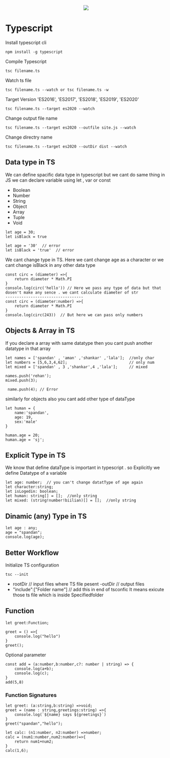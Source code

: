 <p align="center">
<img src="https://miro.medium.com/max/276/1*7QwRdAxb9Q8wejjQJiFJsQ.png" >
</p>

# Typescript

  Install typescript cli
```
npm install -g typescript
```
Compile Typescript
```
tsc filename.ts
```
 Watch ts file 
 ```
 tsc filename.ts --watch or tsc filename.ts -w
```
Target Version 'ES2016', 'ES2017', 'ES2018', 'ES2019', 'ES2020'
```
tsc filename.ts --target es2020 --watch
```
Change output file name
```
tsc filename.ts --target es2020 --outfile site.js --watch
```
Change directry name
```
tsc filename.ts --target es2020 --outDir dist --watch
```
## Data type in TS

We can define spacific data type in typescript but we cant do same thing in JS
we can declare variable using let , var or const 
- Boolean
- Number
- String
- Object
- Array
- Tuple
- Void
```
let age = 30;
let isBlack = true

let age = '30'  // error
let isBlack = 'true'  // error
```
We cant change type in TS. Here we cant change age as a character or we cant change isBlack in any other data type

```
const circ = (diameter) =>{
    return diameter * Math.PI
}
console.log(circ('hello')) // Here we pass any type of data but that dosen't make any sence . we cant calculate diameter of str
----------------------------------
const circ = (diameter:number) =>{
    return diameter * Math.PI
}
console.log(circ(243))  // But here we can pass only numbers
```
## Objects & Array in TS

If you declare a array with same datatype then you cant push another datatype in that array
```
let names = ['spandan' , 'aman' ,'shankar' ,'lala'];  //only char
let numbers = [5,6,3,4,62];                           // only num
let mixed = ['spandan' , 3 ,'shankar',4 ,'lala'];     // mixed

names.push('rehan');
mixed.push(3);

 name.push(4); // Error
```
similarly for objects also you cant add other type of dataType
```
let human = {
    name:'spandan',
    age: 19,
    sex:'male'
}

human.age = 20;
human.age = 'sj';
```
## Explicit Type in TS
We know that define dataType is important in typescript . so Explicitly we define Datatype of a variable 

```
let age: number;  // you can't change datatType of age again
let character:string;
let isLogedin: boolean;
let human: string[] = [];  //only string
let mixed: (string!number!biilian)[] = [];  //only string
```
## Dinamic (any) Type in TS

```
let age : any;
age = "spandan";
console.log(age);
```
## Better Workflow
Initialize TS configuration
``` 
tsc --init 
```
- rootDir // input files where TS file pesent
-outDir   // output files 
- "include":["Folder name"]  // add this in end of tsconfic
It means exicute those ts file which is inside Specifiedfolder

## Function

```
let greet:Function;

greet = () =>{
    console.log("hello")
}
greet();
```
Optional parameter
```
const add = (a:number,b:number,c?: number | string) => {
    console.log(a+b);
    console.log(c);
}
add(5,8)
```
### Function Signatures
```
let greet: (a:string,b:string) =>void;
greet = (name : string,greetings:string) =>{
    console.log(`${name} says ${greetings}`)
}
greet("spandan","hello");

let calc: (n1:number, n2:number) =>number; 
calc = (num1:number,num2:number)=>{
    return num1+num2;
}
calc(1,6);
```

